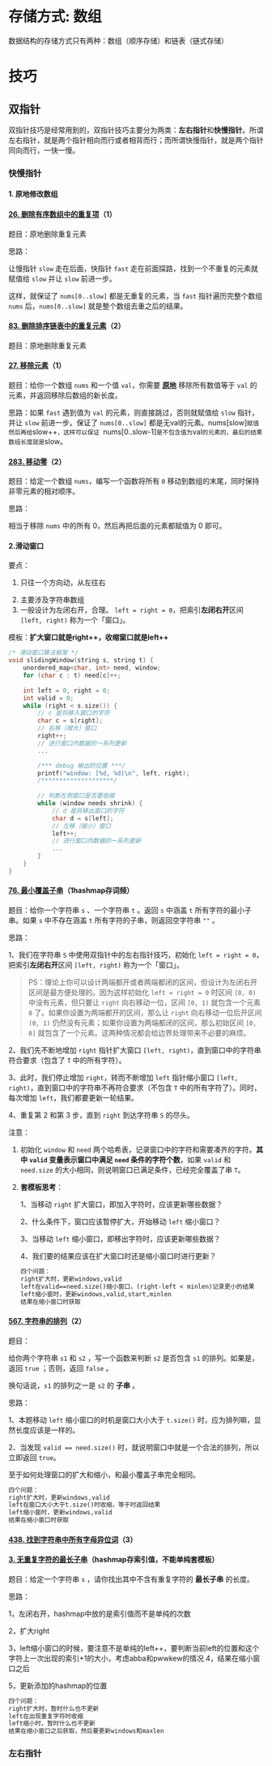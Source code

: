 # 存储方式: 数组

数据结构的存储方式只有两种：数组（顺序存储）和链表（链式存储）

# 技巧

## 双指针

双指针技巧是经常用到的，双指针技巧主要分为两类：**左右指针**和**快慢指针**。所谓左右指针，就是两个指针相向而行或者相背而行；而所谓快慢指针，就是两个指针同向而行，一快一慢。

### 快慢指针

#### 1. 原地修改数组

#### [26. 删除有序数组中的重复项](https://leetcode-cn.com/problems/remove-duplicates-from-sorted-array/)（1）

题目：原地删除重复元素

思路：

让慢指针 `slow` 走在后面，快指针 `fast` 走在前面探路，找到一个不重复的元素就赋值给 `slow` 并让 `slow` 前进一步。

这样，就保证了 `nums[0..slow]` 都是无重复的元素，当 `fast` 指针遍历完整个数组 `nums` 后，`nums[0..slow]` 就是整个数组去重之后的结果。

#### [83. 删除排序链表中的重复元素](https://leetcode-cn.com/problems/remove-duplicates-from-sorted-list/)（2）

题目：原地删除重复元素

#### [27. 移除元素](https://leetcode-cn.com/problems/remove-element/)（1）

题目：给你一个数组 `nums` 和一个值 `val`，你需要 **[原地](https://baike.baidu.com/item/原地算法)** 移除所有数值等于 `val` 的元素，并返回移除后数组的新长度。

思路：如果 `fast` 遇到值为 `val` 的元素，则直接跳过，否则就赋值给 `slow` 指针，并让 `slow` 前进一步。保证了 `nums[0..slow]` 都是无val的元素。nums[slow]` 赋值然后再给 `slow++`，这样可以保证 `nums[0..slow-1]` 是不包含值为 `val` 的元素的，最后的结果数组长度就是 `slow。

#### [283. 移动零](https://leetcode-cn.com/problems/move-zeroes/)（2）

题目：给定一个数组 `nums`，编写一个函数将所有 `0` 移动到数组的末尾，同时保持非零元素的相对顺序。

思路：

相当于移除 `nums` 中的所有 0，然后再把后面的元素都赋值为 0 即可。

#### 2.滑动窗口

要点：

1) 只往一个方向动，从左往右

2. 主要涉及字符串数组
3. 一般设计为左闭右开，合理。 `left = right = 0`，把索引**左闭右开**区间 `[left, right)` 称为一个「窗口」。

模板：**扩大窗口就是right++，收缩窗口就是left++**


```c++
/* 滑动窗口算法框架 */
void slidingWindow(string s, string t) {
    unordered_map<char, int> need, window;
    for (char c : t) need[c]++;
    
    int left = 0, right = 0;
    int valid = 0; 
    while (right < s.size()) {
        // c 是将移入窗口的字符
        char c = s[right];
        // 右移（增大）窗口
        right++;
        // 进行窗口内数据的一系列更新
        ...

        /*** debug 输出的位置 ***/
        printf("window: [%d, %d)\n", left, right);
        /********************/
        
        // 判断左侧窗口是否要收缩
        while (window needs shrink) {
            // d 是将移出窗口的字符
            char d = s[left];
            // 左移（缩小）窗口
            left++;
            // 进行窗口内数据的一系列更新
            ...
        }
    }
}
```

#### [76. 最小覆盖子串](https://leetcode-cn.com/problems/minimum-window-substring/)（1hashmap存词频）

题目：给你一个字符串 `s` 、一个字符串 `t` 。返回 `s` 中涵盖 `t` 所有字符的最小子串。如果 `s` 中不存在涵盖 `t` 所有字符的子串，则返回空字符串 `""` 。

思路：

1、我们在字符串 `S` 中使用双指针中的左右指针技巧，初始化 `left = right = 0`，把索引**左闭右开**区间 `[left, right)` 称为一个「窗口」。

> PS：理论上你可以设计两端都开或者两端都闭的区间，但设计为左闭右开区间是最方便处理的。因为这样初始化 `left = right = 0` 时区间 `[0, 0)` 中没有元素，但只要让 `right` 向右移动一位，区间 `[0, 1)` 就包含一个元素 `0` 了。如果你设置为两端都开的区间，那么让 `right` 向右移动一位后开区间 `(0, 1)` 仍然没有元素；如果你设置为两端都闭的区间，那么初始区间 `[0, 0]` 就包含了一个元素。这两种情况都会给边界处理带来不必要的麻烦。

2、我们先不断地增加 `right` 指针扩大窗口 `[left, right)`，直到窗口中的字符串符合要求（包含了 `T` 中的所有字符）。

3、此时，我们停止增加 `right`，转而不断增加 `left` 指针缩小窗口 `[left, right)`，直到窗口中的字符串不再符合要求（不包含 `T` 中的所有字符了）。同时，每次增加 `left`，我们都要更新一轮结果。

4、重复第 2 和第 3 步，直到 `right` 到达字符串 `S` 的尽头。

注意：

1. 初始化 `window` 和 `need` 两个哈希表，记录窗口中的字符和需要凑齐的字符。**其中 `valid` 变量表示窗口中满足 `need` 条件的字符个数**，如果 `valid` 和 `need.size` 的大小相同，则说明窗口已满足条件，已经完全覆盖了串 `T`。

2. **套模板思考**：

   1、当移动 `right` 扩大窗口，即加入字符时，应该更新哪些数据？

   2、什么条件下，窗口应该暂停扩大，开始移动 `left` 缩小窗口？

   3、当移动 `left` 缩小窗口，即移出字符时，应该更新哪些数据？

   4、我们要的结果应该在扩大窗口时还是缩小窗口时进行更新？
   
   ```tex
   四个问题：
   right扩大时，更新windows,valid
   left在valid==need.size()缩小窗口，(right-left < minlen)记录更小的结果
   left缩小窗时，更新windows,valid,start,minlen
   结果在缩小窗口时获取
   ```
   
   

#### [567. 字符串的排列](https://leetcode-cn.com/problems/permutation-in-string/)（2）

题目：

给你两个字符串 `s1` 和 `s2` ，写一个函数来判断 `s2` 是否包含 `s1` 的排列。如果是，返回 `true` ；否则，返回 `false` 。

换句话说，`s1` 的排列之一是 `s2` 的 **子串** 。

思路：

1、本题移动 `left` 缩小窗口的时机是窗口大小大于 `t.size()` 时，应为排列嘛，显然长度应该是一样的。

2、当发现 `valid == need.size()` 时，就说明窗口中就是一个合法的排列，所以立即返回 `true`。

至于如何处理窗口的扩大和缩小，和最小覆盖子串完全相同。

```tex
四个问题：
right扩大时，更新windows,valid
left在窗口大小大于t.size()时收缩，等于时返回结果
left缩小窗时，更新windows,valid
结果在缩小窗口时获取
```

#### [438. 找到字符串中所有字母异位词](https://leetcode-cn.com/problems/find-all-anagrams-in-a-string/)（3）

#### [3. 无重复字符的最长子串](https://leetcode-cn.com/problems/longest-substring-without-repeating-characters/)（hashmap存索引值，不能单纯套模板）

题目：给定一个字符串 `s` ，请你找出其中不含有重复字符的 **最长子串** 的长度。

思路：

1，左闭右开，hashmap中放的是索引值而不是单纯的次数
        

2，扩大right
        

3，left缩小窗口的时候，要注意不是单纯的left++，要判断当前left的位置和这个字符上一次出现的索引+1的大小，考虑abba和pwwkew的情况
        4，结果在缩小窗口之后
        

5，更新添加的hashmap的位置

```tex
四个问题：
right扩大时，暂时什么也不更新
left在出现重复字符时收缩
left缩小时，暂时什么也不更新
结果在缩小窗口之后获取，然后要更新windows和maxlen
```



### 左右指针 







